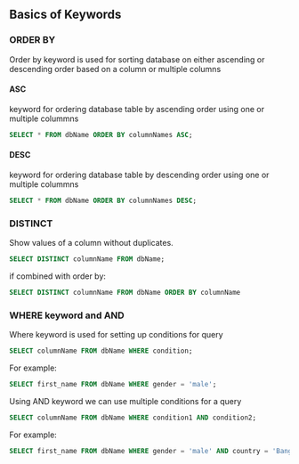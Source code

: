 ## **Basics of Keywords**

### **ORDER BY**

Order by keyword is used for sorting database on either ascending or descending order based on a column or multiple columns

#### ASC

keyword for ordering database table by ascending order using one or multiple colummns

```sql
SELECT * FROM dbName ORDER BY columnNames ASC;
```

#### DESC

keyword for ordering database table by descending order using one or multiple colummns

```sql
SELECT * FROM dbName ORDER BY columnNames DESC;
```

### **DISTINCT**

Show values of a column without duplicates.

```sql
SELECT DISTINCT columnName FROM dbName;
```
if combined with order by:

```sql
SELECT DISTINCT columnName FROM dbName ORDER BY columnName
```

### **WHERE keyword and AND**

Where keyword is used for setting up conditions for query 

```sql
SELECT columnName FROM dbName WHERE condition;
```

For example:

```sql
SELECT first_name FROM dbName WHERE gender = 'male';
```

Using AND keyword we can use multiple conditions for a query

```sql
SELECT columnName FROM dbName WHERE condition1 AND condition2;
```

For example:

```sql
SELECT first_name FROM dbName WHERE gender = 'male' AND country = 'Bangladesh';
```